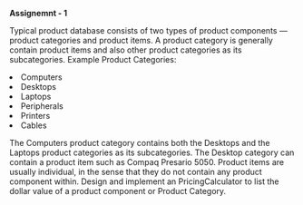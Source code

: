 **Assignemnt - 1**

Typical product database consists of two types of product components — product categories and product items. A product category is generally contain product items and also other product categories as its subcategories. Example Product Categories:

<li> Computers
<li>Desktops
<li>Laptops
<li>Peripherals
<li>Printers
<li>Cables 

The Computers product category contains both the Desktops and the Laptops product categories as its subcategories. The Desktop category can contain a product item such as Compaq Presario 5050. Product items are usually individual, in the sense that they do not contain any product component within. Design and implement an PricingCalculator to list the dollar value of a product component or Product Category.
  
